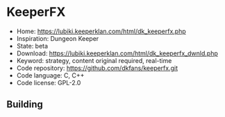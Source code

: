 # KeeperFX

- Home: https://lubiki.keeperklan.com/html/dk_keeperfx.php
- Inspiration: Dungeon Keeper
- State: beta
- Download: https://lubiki.keeperklan.com/html/dk_keeperfx_dwnld.php
- Keyword: strategy, content original required, real-time
- Code repository: https://github.com/dkfans/keeperfx.git
- Code language: C, C++
- Code license: GPL-2.0

## Building
